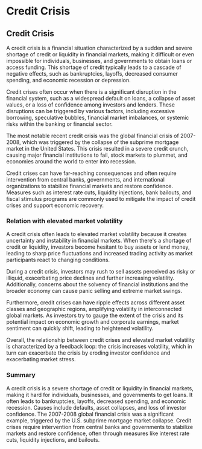 # Credit Crisis
## Credit Crisis

A credit crisis is a financial situation characterized by a sudden and severe shortage of credit or liquidity in financial markets, making it difficult or even impossible for individuals, businesses, and governments to obtain loans or access funding. This shortage of credit typically leads to a cascade of negative effects, such as bankruptcies, layoffs, decreased consumer spending, and economic recession or depression.

Credit crises often occur when there is a significant disruption in the financial system, such as a widespread default on loans, a collapse of asset values, or a loss of confidence among investors and lenders. These disruptions can be triggered by various factors, including excessive borrowing, speculative bubbles, financial market imbalances, or systemic risks within the banking or financial sector.

The most notable recent credit crisis was the global financial crisis of 2007-2008, which was triggered by the collapse of the subprime mortgage market in the United States. This crisis resulted in a severe credit crunch, causing major financial institutions to fail, stock markets to plummet, and economies around the world to enter into recession.

Credit crises can have far-reaching consequences and often require intervention from central banks, governments, and international organizations to stabilize financial markets and restore confidence. Measures such as interest rate cuts, liquidity injections, bank bailouts, and fiscal stimulus programs are commonly used to mitigate the impact of credit crises and support economic recovery.

### Relation with elevated market volatility

A credit crisis often leads to elevated market volatility because it creates uncertainty and instability in financial markets. When there's a shortage of credit or liquidity, investors become hesitant to buy assets or lend money, leading to sharp price fluctuations and increased trading activity as market participants react to changing conditions.

During a credit crisis, investors may rush to sell assets perceived as risky or illiquid, exacerbating price declines and further increasing volatility. Additionally, concerns about the solvency of financial institutions and the broader economy can cause panic selling and extreme market swings.

Furthermore, credit crises can have ripple effects across different asset classes and geographic regions, amplifying volatility in interconnected global markets. As investors try to gauge the extent of the crisis and its potential impact on economic growth and corporate earnings, market sentiment can quickly shift, leading to heightened volatility.

Overall, the relationship between credit crises and elevated market volatility is characterized by a feedback loop: the crisis increases volatility, which in turn can exacerbate the crisis by eroding investor confidence and exacerbating market stress.

### Summary
A credit crisis is a severe shortage of credit or liquidity in financial markets, making it hard for individuals, businesses, and governments to get loans. It often leads to bankruptcies, layoffs, decreased spending, and economic recession. Causes include defaults, asset collapses, and loss of investor confidence. The 2007-2008 global financial crisis was a significant example, triggered by the U.S. subprime mortgage market collapse. Credit crises require intervention from central banks and governments to stabilize markets and restore confidence, often through measures like interest rate cuts, liquidity injections, and bailouts.
